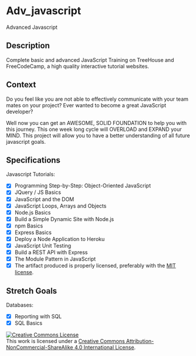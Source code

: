 # Adv_javascript
Advanced Javascript
## Description

Complete basic and advanced JavaScript Training on TreeHouse and FreeCodeCamp, a high quality interactive tutorial websites.
## Context

Do you feel like you are not able to effectively communicate with your team mates on your project? Ever wanted to become a great JavaScript developer? 

Well now you can get an AWESOME, SOLID FOUNDATION to help you with this journey. This one week long cycle will OVERLOAD and EXPAND your MIND. This project will allow you to have a better understanding of all future javascript goals. 
## Specifications

Javascript Tutorials:
- [x] Programming Step-by-Step: Object-Oriented JavaScript
- [x] JQuery / JS Basics
- [x] JavaScript and the DOM
- [x] JavaScript Loops, Arrays and Objects
- [x] Node.js Basics
- [x] Build a Simple Dynamic Site with Node.js
- [x] npm Basics
- [x] Express Basics
- [x] Deploy a Node Application to Heroku
- [x] JavaScript Unit Testing
- [x] Build a REST API with Express
- [x] The Module Pattern in JavaScript
- [x] The artifact produced is properly licensed, preferably with the [MIT license](https://opensource.org/licenses/MIT).
## Stretch Goals

Databases:
- [x] Reporting with SQL
- [x] SQL Basics

<!-- LICENSE -->

<a rel="license" href="http://creativecommons.org/licenses/by-nc-sa/4.0/"><img alt="Creative Commons License" style="border-width:0" src="https://i.creativecommons.org/l/by-nc-sa/4.0/80x15.png" /></a>
<br />This work is licensed under a <a rel="license" href="http://creativecommons.org/licenses/by-nc-sa/4.0/">Creative Commons Attribution-NonCommercial-ShareAlike 4.0 International License</a>.
